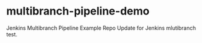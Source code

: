 # multibranch-pipeline-demo
Jenkins Multibranch Pipeline Example Repo 
Update for Jenkins mlutibranch test. 
